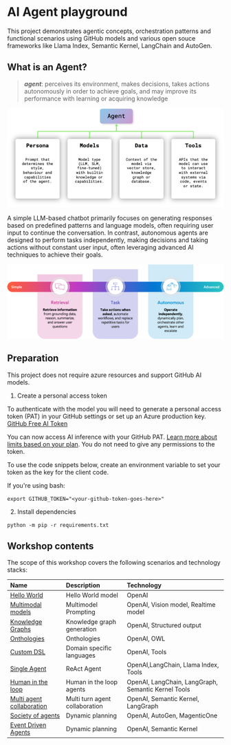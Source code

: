 # AI Agent playground

This project demonstrates agentic concepts, orchestration patterns and functional scenarios using GitHub models and various open souce frameworks like Llama Index, Semantic Kernel, LangChain and AutoGen.

## What is an Agent?

> ***agent***: 	perceives its environment, makes decisions, takes actions autonomously in order to achieve goals, and may improve its performance with learning or acquiring knowledge 

![What is an agent](/img/agents.png)

A simple LLM-based chatbot primarily focuses on generating responses based on predefined patterns and language models, often requiring user input to continue the conversation. In contrast, autonomous agents are designed to perform tasks independently, making decisions and taking actions without constant user input, often leveraging advanced AI techniques to achieve their goals. 

![Spectrum of agentic behaviour](/img/spectrum.png)

## Preparation

This project does not require azure resources and support GitHub AI models.

1. Create a personal access token

To authenticate with the model you will need to generate a personal access token (PAT) in your GitHub settings or set up an Azure production key. [GitHub Free AI Token](https://github.com/settings/tokens)

You can now access AI inference with your GitHub PAT. [Learn more about limits based on your plan](https://github.com/marketplace/models/azure-openai/gpt-4o-mini/playground#:~:text=Learn%20more%20about%20limits%20based%20on%20your%20plan.). You do not need to give any permissions to the token. 

To use the code snippets below, create an environment variable to set your token as the key for the client code.

If you're using bash:
```
export GITHUB_TOKEN="<your-github-token-goes-here>"
```

2. Install dependencies

```
python -m pip -r requirements.txt
```

## Workshop contents

The scope of this workshop covers the following scenarios and technology stacks:

| Name | Description | Technology  |
| :-- | :--| :-- |
| [Hello World](./src/01-basic/README.md) | Hello World model | OpenAI |
| [Multimodal models](./src/02-multimodal-models/README.md) | Multimodel Prompting | OpenAI, Vision model, Realtime model |
| [Knowledge Graphs](./src/03-complex-data/README.md) | Knowledge graph generation | OpenAI, Structured output |
| [Onthologies](./src/03-complex-data/README.md) | Onthologies | OpenAI, OWL |
| [Custom DSL](./src/04-complex-problems/README.md) | Domain specific languages | OpenAI, Tools |
| [Single Agent](./src/05-search-agent/README.md) | ReAct Agent | OpenAI,LangChain, Llama Index, Tools |
| [Human in the loop](./src/06-human-in-the-loop/README.md) | Human in the loop agents | OpenAI, LangChain, LangGraph, Semantic Kernel Tools |
| [Multi agent collaboration](./src/07-multi-agent-collaboration/README.mdy) | Multi turn agent collaboration| OpenAI, Semantic Kernel, LangGraph |
| [Society of agents](./src/08-society-of-agents/README.md) | Dynamic planning | OpenAI, AutoGen, MagenticOne |
| [Event Driven Agents](./src/09-eventdriven-agents/README.md) | Dynamic planning | OpenAI, Semantic Kernel |
